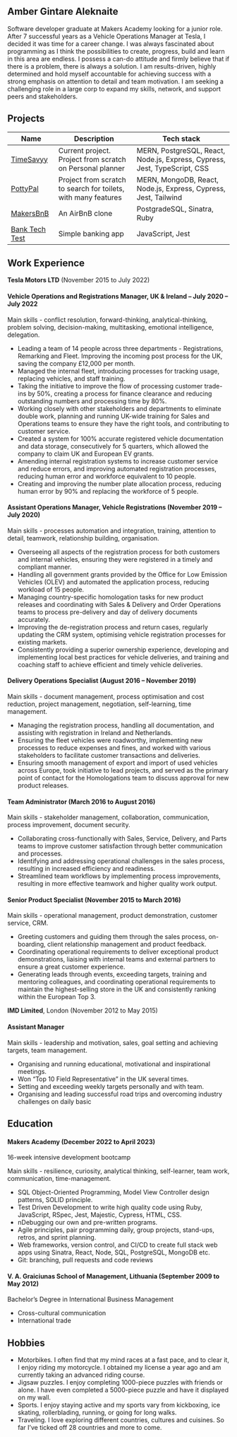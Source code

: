 ## Amber Gintare Aleknaite

Software developer graduate at Makers Academy looking for a junior role. After 7 successful years as a Vehicle Operations Manager at Tesla, I decided it was time for a career change. I was always fascinated about programming as I think the possibilities to create, progress, build and  learn in this area are endless.  I possess a can-do attitude and firmly believe that if there is a problem, there is always a solution. I am results-driven, highly determined and hold myself accountable for achieving success with a strong emphasis on attention to detail and team motivation. I am seeking a challenging role in a large corp to expand my skills, network, and support peers and stakeholders.


## Projects

Name | Description |Tech stack
----- | ------- | ------
[TimeSavyy](https://github.com/AmberG31/TimeSavyy) | Current project. Project from scratch on Personal planner | MERN, PostgreSQL, React, Node.js, Express, Cypress, Jest, TypeScript, CSS
[PottyPal](https://github.com/AmberG31/Potty-pal) | Project from scratch to search for toilets, with many features | MERN, MongoDB, React, Node.js, Express, Cypress, Jest, Tailwind
[MakersBnB](https://github.com/joel-powell/makersbnb) | An AirBnB clone | PostgradeSQL, Sinatra, Ruby
[Bank Tech Test](https://github.com/AmberG31/Bank_Tech_Test) | Simple banking app  | JavaScript, Jest

## Work Experience

**Tesla Motors LTD** (November 2015 to July 2022)  

#### Vehicle Operations and Registrations Manager, UK & Ireland – July 2020 – July 2022

Main skills - conflict resolution, forward-thinking, analytical-thinking, problem solving, decision-making, multitasking, emotional intelligence, delegation.
- Leading a team of 14 people across three departments - Registrations, Remarking and Fleet.
Improving the incoming post process for the UK, saving the company £12,000 per month.
- Managed the internal fleet, introducing processes for tracking usage, replacing vehicles, and staff training.
- Taking the initiative to improve the flow of processing customer trade-ins by 50%, creating a process for finance clearance and reducing outstanding numbers and processing time by 80%.
- Working closely with other stakeholders and departments to eliminate double work, planning and running UK-wide training for Sales and Operations teams to ensure they have the right tools, and contributing to customer service.
- Created a system for 100% accurate registered vehicle documentation and data storage, consecutively for 5 quarters, which allowed the company to claim UK and European EV grants.
- Amending internal registration systems to increase customer service and reduce errors, and improving automated registration processes, reducing human error and workforce equivalent to 10 people.
- Creating and improving the number plate allocation process, reducing human error by 90% and replacing the workforce of 5 people.



#### Assistant Operations Manager, Vehicle Registrations (November 2019 – July 2020)

Main skills - processes automation and integration, training, attention to detail, teamwork, relationship building, organisation.
- Overseeing all aspects of the registration process for both customers and internal vehicles, ensuring they were registered in a timely and compliant manner.
- Handling all government grants provided by the Office for Low Emission Vehicles (OLEV) and automated the application process, reducing workload of 15 people.
- Managing country-specific homologation tasks for new product releases and coordinating with Sales & Delivery and Order Operations teams to process pre-delivery and day of delivery documents accurately.
- Improving the de-registration process and return cases, regularly updating the CRM system, optimising vehicle registration processes for existing markets.
- Consistently providing a superior ownership experience, developing and implementing local best practices for vehicle deliveries, and training and coaching staff to achieve efficient and timely vehicle deliveries.



#### Delivery Operations Specialist (August 2016 – November 2019)

Main skills - document management, process optimisation and cost reduction, project management, negotiation, self-learning, time management.
- Managing the registration process, handling all documentation, and assisting with registration in Ireland and Netherlands.
- Ensuring the fleet vehicles were roadworthy, implementing new processes to reduce expenses and fines, and worked with various stakeholders to facilitate customer transactions and deliveries.
- Ensuring smooth management of export and import of used vehicles across Europe, took initiative to lead projects, and served as the primary point of contact for the Homologations team to discuss approval for new product releases.



#### Team Administrator (March 2016 to August 2016)

Main skills - stakeholder management, collaboration, communication, process improvement, document security.
- Collaborating cross-functionally with Sales, Service, Delivery, and Parts teams to improve customer satisfaction through better communication and processes.
- Identifying and addressing operational challenges in the sales process, resulting in increased efficiency and readiness.
- Streamlined team workflows by implementing process improvements, resulting in more effective teamwork and higher quality work output.



#### Senior Product Specialist (November 2015 to March 2016)

Main skills - operational management, product demonstration, customer service, CRM.
- Greeting customers and guiding them through the sales process, on-boarding, client relationship management and product feedback.
- Coordinating operational requirements to deliver exceptional product demonstrations, liaising with internal teams and external partners to ensure a great customer experience.
- Generating leads through events, exceeding targets, training and mentoring colleagues, and coordinating operational requirements to maintain the highest-selling store in the UK and consistently ranking within the European Top 3.



**IMD Limited**, London (November 2012 to May 2015)  
#### Assistant Manager

Main skills - leadership and motivation, sales, goal setting and achieving targets, team management.
- Organising and running educational, motivational and inspirational meetings.
- Won “Top 10 Field Representative” in the UK several times.
- Setting and exceeding weekly targets personally and with team.
- Organising and leading successful road trips and overcoming industry challenges on daily basic



## Education

#### Makers Academy (December 2022 to April 2023)
16-week intensive development bootcamp

Main skills - resilience, curiosity, analytical thinking, self-learner, team work, communication, time-management. 
- SQL Object-Oriented Programming, Model View Controller design patterns, SOLID principle. 
- Test Driven Development to write high quality code using Ruby, JavaScript, RSpec, Jest, Majestic, Cypress, HTML, CSS.
- nDebugging our own and pre-written programs.
- Agile principles, pair programming daily, group projects, stand-ups, retros, and sprint planning.
- Web frameworks, version control, and CI/CD to create full stack web apps using Sinatra, React, Node, SQL, PostgreSQL, MongoDB etc.
- Git: branching, pull requests and code reviews

#### V. A. Graiciunas School of Management, Lithuania (September 2009 to May 2012)
Bachelor’s Degree in International Business Management

- Cross-cultural communication
- International trade

## Hobbies

- Motorbikes. I often find that my mind races at a fast pace, and to clear it, I enjoy riding my motorcycle. I obtained my license a year ago and am currently taking an advanced riding course.
- Jigsaw puzzles. I enjoy completing 1000-piece puzzles with friends or alone. I have even completed a 5000-piece puzzle and have it displayed on my wall.
- Sports. I enjoy staying active and my sports vary from kickboxing, ice skating, rollerblading, running, or going for long walks.
- Traveling. I love exploring different countries, cultures and cuisines. So far I’ve ticked off 28 countries and more to come.

